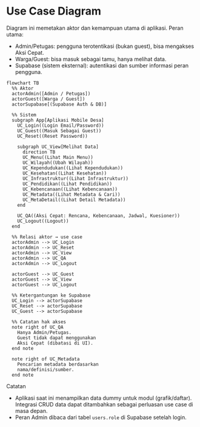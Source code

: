 # Use Case Diagram

Diagram ini memetakan aktor dan kemampuan utama di aplikasi. Peran utama:
- Admin/Petugas: pengguna terotentikasi (bukan guest), bisa mengakses Aksi Cepat.
- Warga/Guest: bisa masuk sebagai tamu, hanya melihat data.
- Supabase (sistem eksternal): autentikasi dan sumber informasi peran pengguna.

```mermaid
flowchart TB
  %% Aktor
  actorAdmin([Admin / Petugas])
  actorGuest([Warga / Guest])
  actorSupabase[(Supabase Auth & DB)]

  %% Sistem
  subgraph App[Aplikasi Mobile Desa]
    UC_Login((Login Email/Password))
    UC_Guest((Masuk Sebagai Guest))
    UC_Reset((Reset Password))

    subgraph UC_View[Melihat Data]
      direction TB
      UC_Menu((Lihat Main Menu))
      UC_Wilayah((Ubah Wilayah))
      UC_Kependudukan((Lihat Kependudukan))
      UC_Kesehatan((Lihat Kesehatan))
      UC_Infrastruktur((Lihat Infrastruktur))
      UC_Pendidikan((Lihat Pendidikan))
      UC_Kebencanaan((Lihat Kebencanaan))
      UC_Metadata((Lihat Metadata & Cari))
      UC_MetaDetail((Lihat Detail Metadata))
    end

    UC_QA((Aksi Cepat: Rencana, Kebencanaan, Jadwal, Kuesioner))
    UC_Logout((Logout))
  end

  %% Relasi aktor → use case
  actorAdmin --> UC_Login
  actorAdmin --> UC_Reset
  actorAdmin --> UC_View
  actorAdmin --> UC_QA
  actorAdmin --> UC_Logout

  actorGuest --> UC_Guest
  actorGuest --> UC_View
  actorGuest --> UC_Logout

  %% Ketergantungan ke Supabase
  UC_Login --> actorSupabase
  UC_Reset --> actorSupabase
  UC_Guest --> actorSupabase

  %% Catatan hak akses
  note right of UC_QA
    Hanya Admin/Petugas.
    Guest tidak dapat menggunakan
    Aksi Cepat (dibatasi di UI).
  end note

  note right of UC_Metadata
    Pencarian metadata berdasarkan
    nama/definisi/sumber.
  end note
```

Catatan
- Aplikasi saat ini menampilkan data dummy untuk modul (grafik/daftar). Integrasi CRUD data dapat ditambahkan sebagai perluasan use case di masa depan.
- Peran Admin dibaca dari tabel `users.role` di Supabase setelah login.
